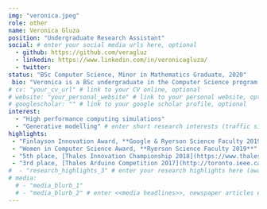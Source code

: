 ```yaml
---
img: "veronica.jpeg"
role: other
name: Veronica Gluza
position: "Undergraduate Research Assistant"
social: # enter your social media urls here, optional
  - github: https://github.com/veragluz
  - linkedin: https://www.linkedin.com/in/veronicagluza/
  - twitter:
status: "BSc Computer Science, Minor in Mathematics Graduate, 2020"
 bio: "Veronica is a BSc undergraduate in the Computer Science program at Ryerson University. She completed a summer internship at Magnet and shortly after joined Litrans as a research assistant. Her research has covered autonomous vehicle simulations and high performance computing applications in transportation. She will be a research intern at Cornell University to explore generative modelling and transportation econometrics. " # enter your short bio here (markdown format compatible)
# cv: "your_cv_url" # link to your CV online, optional
# website: "your_personal_website" # link to your personal website, optional
# googlescholar: "" # link to your google scholar profile, optional
interest:
  - "High performance computing simulations"
  - "Generative modelling" # enter short research interests (traffic signal, CAV, etc.), optional
highlights:
 - "Finlayson Innovation Award, **Google & Ryerson Science Faculty 2019**"
 - "Women in Computer Science Award, **Ryerson Science Faculty 2019**"
 - "5th place, [Thales Innovation Championship 2018](https://www.thalesgroup.com/en/thales-student-innovation-championship)"
 - "3rd place, [Thales Arduino Competition 2017](http://toronto.ieee.ca/2017/09/30/thales-project-arduino-competition/)"
#  - "research_highlights_3" # enter your research highlights here (awards, achievements, etc.), optional
# media:
  # - "media_blurb_1"
  # - "media_blurb_2" # enter <<media headlines>>, newspaper articles etc...
---
```

